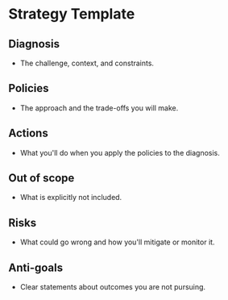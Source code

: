 # Strategy Template

## Diagnosis

- The challenge, context, and constraints.

## Policies

- The approach and the trade-offs you will make.

## Actions

- What you'll do when you apply the policies to the diagnosis.

## Out of scope

- What is explicitly not included.

## Risks

- What could go wrong and how you'll mitigate or monitor it.

## Anti-goals

- Clear statements about outcomes you are not pursuing.
